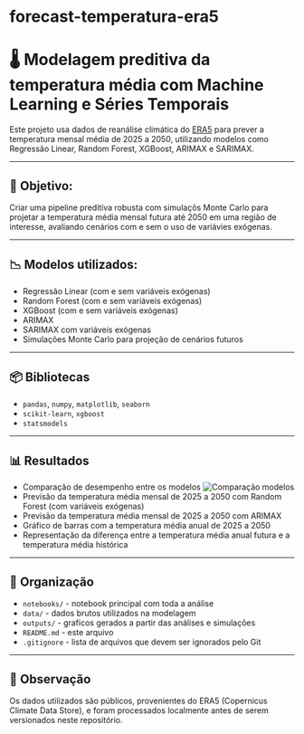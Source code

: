# forecast-temperatura-era5

# 🌡️ **Modelagem preditiva da temperatura média com Machine Learning e Séries Temporais**
Este projeto usa dados de reanálise climática do [ERA5](https://cds.climate.copernicus.eu/datasets/reanalysis-era5-single-levels?tab=overview) para prever a temperatura mensal média de 2025 a 2050, utilizando modelos como Regressão Linear, Random Forest, XGBoost, ARIMAX e SARIMAX.

---

## 📄 Objetivo:
Criar uma pipeline preditiva robusta com simulaçõs Monte Carlo para projetar a temperatura média mensal futura até 2050 em uma região de interesse, avaliando cenários com e sem o uso de variávies exógenas.

---

## 📉 Modelos utilizados:
- Regressão Linear (com e sem variáveis exógenas)
- Random Forest (com e sem variáveis exógenas)
- XGBoost (com e sem variáveis exógenas)
- ARIMAX
- SARIMAX com variáveis exógenas
- Simulações Monte Carlo para projeção de cenários futuros

---

## 📦 Bibliotecas
- `pandas`, `numpy`, `matplotlib`, `seaborn`
- `scikit-learn`, `xgboost`
- `statsmodels`

---

## 📊 Resultados
- Comparação de desempenho entre os modelos
![Comparação modelos]()
- Previsão da temperatura média mensal de 2025 a 2050 com Random Forest (com variáveis exógenas)
- Previsão da temperatura média mensal de 2025 a 2050 com ARIMAX
- Gráfico de barras com a temperatura média anual de 2025 a 2050
- Representação da diferença entre a temperatura média anual futura e a temperatura média histórica

---

##  📁 Organização
- `notebooks/` - notebook principal com toda a análise
- `data/` - dados brutos utilizados na modelagem
- `outputs/` - graficos gerados a partir das análises e simulações
- `README.md` - este arquivo
- `.gitignore` - lista de arquivos que devem ser ignorados pelo Git

---

## 📌 Observação
Os dados utilizados são públicos, provenientes do ERA5 (Copernicus Climate Data Store), e foram processados localmente antes de serem versionados neste repositório.
